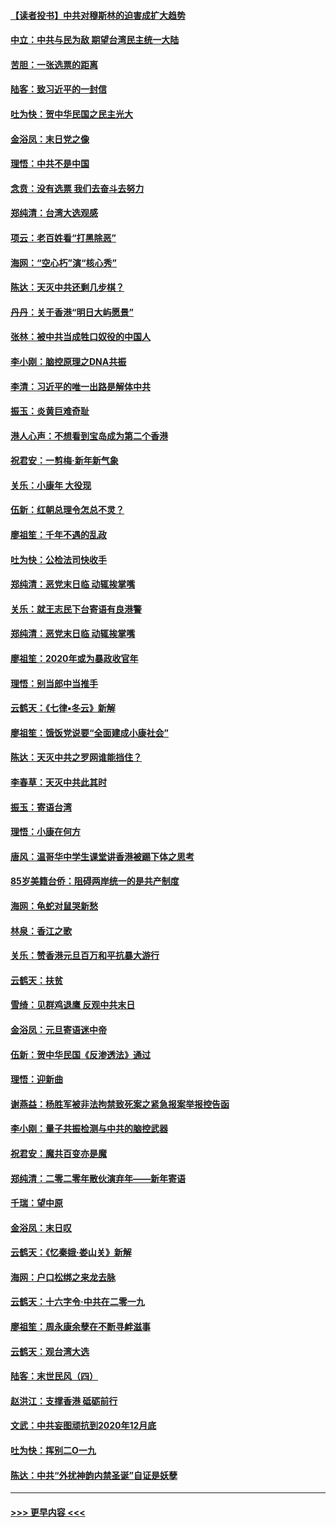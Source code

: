 #### [【读者投书】中共对穆斯林的迫害成扩大趋势](../pages/nsc993/n11791371.md?t=01141611) 
#### [中立：中共与民为敌 期望台湾民主统一大陆](../pages/nsc993/n11790392.md?t=01141611) 
#### [苦胆：一张选票的距离](../pages/nsc993/n11788914.md?t=01141611) 
#### [陆客：致习近平的一封信](../pages/nsc993/n11788867.md?t=01141611) 
#### [吐为快：贺中华民国之民主光大](../pages/nsc993/n11788618.md?t=01141611) 
#### [金浴凤：末日党之像](../pages/nsc993/n11787475.md?t=01141611) 
#### [理悟：中共不是中国](../pages/nsc993/n11787463.md?t=01141611) 
#### [念贲：没有选票  我们去奋斗去努力](../pages/nsc993/n11787398.md?t=01141611) 
#### [郑纯清：台湾大选观感](../pages/nsc993/n11786210.md?t=01141611) 
#### [项云：老百姓看“打黑除恶”](../pages/nsc993/n11785398.md?t=01141611) 
#### [海网：“空心朽”演“核心秀”](../pages/nsc993/n11783874.md?t=01141611) 
#### [陈达：天灭中共还剩几步棋？](../pages/nsc993/n11783719.md?t=01141611) 
#### [丹丹：关于香港“明日大屿愿景”](../pages/nsc993/n11783273.md?t=01141611) 
#### [张林：被中共当成牲口奴役的中国人](../pages/nsc993/n11782397.md?t=01141611) 
#### [李小刚：脑控原理之DNA共振](../pages/nsc993/n11780962.md?t=01141611) 
#### [李清：习近平的唯一出路是解体中共](../pages/nsc993/n11780866.md?t=01141611) 
#### [振玉：炎黄巨难奇耻](../pages/nsc993/n11779632.md?t=01141611) 
#### [港人心声：不想看到宝岛成为第二个香港](../pages/nsc993/n11778817.md?t=01141611) 
#### [祝君安：一剪梅‧新年新气象](../pages/nsc993/n11776340.md?t=01141611) 
#### [关乐：小康年 大役现](../pages/nsc993/n11774213.md?t=01141611) 
#### [伍新：红朝总理令怎总不灵？](../pages/nsc993/n11770813.md?t=01141611) 
#### [廖祖笙：千年不遇的乱政](../pages/nsc993/n11770373.md?t=01141611) 
#### [吐为快：公检法司快收手](../pages/nsc993/n11770359.md?t=01141611) 
#### [郑纯清：恶党末日临 动辄挨掌嘴](../pages/nsc993/n11769912.md?t=01141611) 
#### [关乐：就王志民下台寄语有良港警](../pages/nsc993/n11769903.md?t=01141611) 
#### [郑纯清：恶党末日临 动辄挨掌嘴](../pages/nsc993/n11769356.md?t=01141611) 
#### [廖祖笙：2020年或为暴政收官年](../pages/nsc993/n11768216.md?t=01141611) 
#### [理悟：别当郎中当推手](../pages/nsc993/n11768243.md?t=01141611) 
#### [云鹤天：《七律▪冬云》新解](../pages/nsc993/n11768204.md?t=01141611) 
#### [廖祖笙：饿饭党说要“全面建成小康社会”](../pages/nsc993/n11767482.md?t=01141611) 
#### [陈达：天灭中共之罗网谁能挡住？](../pages/nsc993/n11767465.md?t=01141611) 
#### [李春草：天灭中共此其时](../pages/nsc993/n11767452.md?t=01141611) 
#### [振玉：寄语台湾](../pages/nsc993/n11767432.md?t=01141611) 
#### [理悟：小康在何方](../pages/nsc993/n11767394.md?t=01141611) 
#### [唐风：温哥华中学生课堂讲香港被踢下体之思考](../pages/nsc993/n11766848.md?t=01141611) 
#### [85岁美籍台侨：阻碍两岸统一的是共产制度](../pages/nsc993/n11765043.md?t=01141611) 
#### [海网：龟蛇对鼠哭新愁](../pages/nsc993/n11764895.md?t=01141611) 
#### [林泉：香江之歌](../pages/nsc993/n11764415.md?t=01141611) 
#### [关乐：赞香港元旦百万和平抗暴大游行](../pages/nsc993/n11764382.md?t=01141611) 
#### [云鹤天：扶贫](../pages/nsc993/n11764245.md?t=01141611) 
#### [雪绮：见群鸡退鹰  反观中共末日](../pages/nsc993/n11762112.md?t=01141611) 
#### [金浴凤：元旦寄语迷中帝](../pages/nsc993/n11761788.md?t=01141611) 
#### [伍新：贺中华民国《反渗透法》通过](../pages/nsc993/n11761994.md?t=01141611) 
#### [理悟：迎新曲](../pages/nsc993/n11761152.md?t=01141611) 
#### [谢燕益：杨胜军被非法拘禁致死案之紧急报案举报控告函](../pages/nsc993/n11756134.md?t=01141611) 
#### [李小刚：量子共振检测与中共的脑控武器](../pages/nsc993/n11754518.md?t=01141611) 
#### [祝君安：魔共百变亦是魔](../pages/nsc993/n11754469.md?t=01141611) 
#### [郑纯清：二零二零年散伙演弃年——新年寄语](../pages/nsc993/n11754195.md?t=01141611) 
#### [千瑞：望中原](../pages/nsc993/n11754159.md?t=01141611) 
#### [金浴凤：末日叹](../pages/nsc993/n11752359.md?t=01141611) 
#### [云鹤天：《忆秦娥‧娄山关》新解](../pages/nsc993/n11752348.md?t=01141611) 
#### [海网：户口松绑之来龙去脉](../pages/nsc993/n11752328.md?t=01141611) 
#### [云鹤天：十六字令‧中共在二零一九](../pages/nsc993/n11752305.md?t=01141611) 
#### [廖祖笙：周永康余孽在不断寻衅滋事](../pages/nsc993/n11751013.md?t=01141611) 
#### [云鹤天：观台湾大选](../pages/nsc993/n11751007.md?t=01141611) 
#### [陆客：末世民风（四）](../pages/nsc993/n11749203.md?t=01141611) 
#### [赵洪江：支撑香港 砥砺前行](../pages/nsc993/n11748482.md?t=01141611) 
#### [文武：中共妄图顽抗到2020年12月底](../pages/nsc993/n11748446.md?t=01141611) 
#### [吐为快：挥别二O一九](../pages/nsc993/n11748411.md?t=01141611) 
#### [陈达：中共“外扰神韵内禁圣诞”自证是妖孽](../pages/nsc993/n11748226.md?t=01141611) 

----
#### [ >>> 更早内容 <<< ](../indexes/nsc993-earlier.md)
